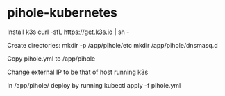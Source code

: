 # pihole-kubernetes
Install k3s
curl -sfL https://get.k3s.io | sh -

Create directories:
mkdir -p /app/pihole/etc
mkdir /app/pihole/dnsmasq.d

Copy pihole.yml to /app/pihole

Change external IP to be that of host running k3s

In /app/pihole/ deploy by running
kubectl apply -f pihole.yml
